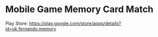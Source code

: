# Mobile Game Memory Card Match

Play Store: https://play.google.com/store/apps/details?id=uk.fernando.memory
